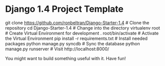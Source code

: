 Django 1.4 Project Template
===========================

git clone https://github.com/ronbeltran/Django-Starter-1.4    # Clone the repository
cd Django-Starter-1.4                                         # Change into the directory
virtualenv root                                               # Create Virtual Environment for development
. root/bin/activate                                           # Activate the Virtual Environment
pip install -r requirements.txt                               # Install needed packages
python manage.py syncdb                                       # Sync the database
python manage.py runserver                                    # Visit http://localhost:8000/ 


You might want to build something useful with it. Have fun!
